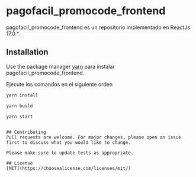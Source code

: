 # pagofacil_promocode_frontend

pagofacil_promocode_frontend es un repositorio implementado en ReactJs 17.0.*.

## Installation

Use the package manager [yarn](https://yarnpkg.com/getting-started/install) para instalar pagofacil_promocode_frontend.


Ejecute los comandos en el siguiente orden
```bash
yarn install

yarn build

yarn start
```
```

## Contributing
Pull requests are welcome. For major changes, please open an issue first to discuss what you would like to change.

Please make sure to update tests as appropriate.

## License
[MIT](https://choosealicense.com/licenses/mit/)
